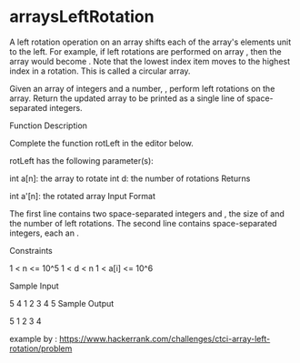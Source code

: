 # arraysLeftRotation
A left rotation operation on an array shifts each of the array's elements  unit to the left.
For example, if  left rotations are performed on array , then the array would become . Note that the lowest index item moves to the highest index in a rotation. This is called a circular array.

Given an array  of  integers and a number, , perform  left rotations on the array. Return the updated array to be printed as a single line of space-separated integers.

Function Description

Complete the function rotLeft in the editor below.

rotLeft has the following parameter(s):

int a[n]: the array to rotate
int d: the number of rotations
Returns

int a'[n]: the rotated array
Input Format

The first line contains two space-separated integers  and , the size of  and the number of left rotations.
The second line contains  space-separated integers, each an .

Constraints

1 < n <= 10^5
1 < d < n
1 < a[i] <= 10^6

Sample Input

5 4
1 2 3 4 5
Sample Output

5 1 2 3 4

example by : https://www.hackerrank.com/challenges/ctci-array-left-rotation/problem
